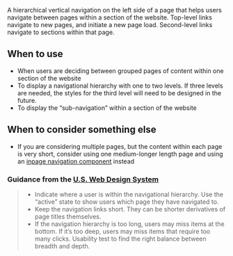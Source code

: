 A hierarchical vertical navigation on the left side of a page that helps users navigate between pages within a section of the website. Top-level links navigate to new pages, and initiate a new page load. Second-level links navigate to sections within that page.

## When to use
- When users are deciding between grouped pages of content within one section of the website
- To display a navigational hierarchy with one to two levels. If three levels are needed, the styles for the third level will need to be designed in the future.
- To display the “sub-navigation” within a section of the website

## When to consider something else
- If you are considering multiple pages, but the content within each page is very short, consider using one medium-longer length page and using an [inpage navigation component](/components/detail/inpage-navigation) instead

### Guidance from the [U.S. Web Design System](https://designsystem.digital.gov/components/sidenav/)
> - Indicate where a user is within the navigational hierarchy. Use the “active” state to show users which page they have navigated to.
> - Keep the navigation links short. They can be shorter derivatives of page titles themselves.
> - If the navigation hierarchy is too long, users may miss items at the bottom. If it’s too deep, users may miss items that require too many clicks. Usability test to find the right balance between breadth and depth.
